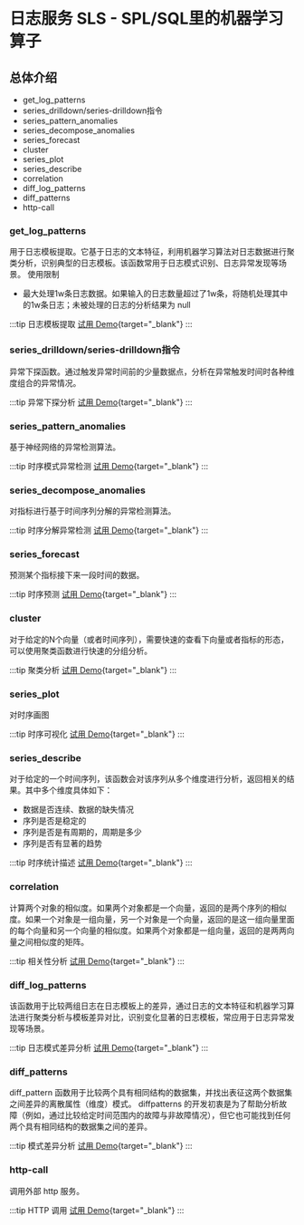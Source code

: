 # 日志服务 SLS - SPL/SQL里的机器学习算子

## 总体介绍
- get_log_patterns
- series_drilldown/series-drilldown指令
- series_pattern_anomalies
- series_decompose_anomalies
- series_forecast
- cluster
- series_plot
- series_describe
- correlation 
- diff_log_patterns
- diff_patterns 
- http-call 

### get_log_patterns
用于日志模板提取。它基于日志的文本特征，利用机器学习算法对日志数据进行聚类分析，识别典型的日志模板。该函数常用于日志模式识别、日志异常发现等场景。
使用限制
* 最大处理1w条日志数据。如果输入的日志数量超过了1w条，将随机处理其中的1w条日志；未被处理的日志的分析结果为 null

:::tip 日志模板提取
[试用 Demo](/doc/playground/demo.html?dest=/lognext/project/ml-spl-demo/dashboard/dashboard-1747819760634-597050){target="_blank"}
:::

### series_drilldown/series-drilldown指令
异常下探函数。通过触发异常时间前的少量数据点，分析在异常触发时间时各种维度组合的异常情况。

:::tip 异常下探分析
[试用 Demo](/doc/playground/demo.html?dest=/lognext/project/ml-spl-demo/dashboard/dashboard-1747905006268-991582){target="_blank"}
:::

### series_pattern_anomalies
基于神经网络的异常检测算法。

:::tip 时序模式异常检测
[试用 Demo](/doc/playground/demo.html?dest=/lognext/project/ml-spl-demo/dashboard/dashboard-1747905246979-141136){target="_blank"}
:::

### series_decompose_anomalies
对指标进行基于时间序列分解的异常检测算法。

:::tip 时序分解异常检测
[试用 Demo](/doc/playground/demo.html?dest=/lognext/project/ml-spl-demo/dashboard/dashboard-1747905246979-141136){target="_blank"}
:::

### series_forecast
预测某个指标接下来一段时间的数据。

:::tip 时序预测
[试用 Demo](/doc/playground/demo.html?dest=/lognext/project/ml-spl-demo/dashboard/dashboard-1747912152509-313834){target="_blank"}
:::

### cluster
对于给定的N个向量（或者时间序列），需要快速的查看下向量或者指标的形态，可以使用聚类函数进行快速的分组分析。

:::tip 聚类分析
[试用 Demo](/doc/playground/demo.html?dest=/lognext/project/ml-spl-demo/dashboard/dashboard-1747905028645-534376?token=n_clusters%253A3){target="_blank"}
:::

### series_plot
对时序画图

:::tip 时序可视化
[试用 Demo](/doc/playground/demo.html?dest=/lognext/project/ml-spl-demo/dashboard/dashboard-1747977930680-599974){target="_blank"}
:::

### series_describe
对于给定的一个时间序列，该函数会对该序列从多个维度进行分析，返回相关的结果。其中多个维度具体如下：
* 数据是否连续、数据的缺失情况
* 序列是否是稳定的
* 序列是否是有周期的，周期是多少
* 序列是否有显著的趋势

:::tip 时序统计描述
[试用 Demo](/doc/playground/demo.html?dest=/lognext/project/ml-spl-demo/dashboard/dashboard-1747967286277-446474){target="_blank"}
:::

### correlation
计算两个对象的相似度。如果两个对象都是一个向量，返回的是两个序列的相似度。如果一个对象是一组向量，另一个对象是一个向量，返回的是这一组向量里面的每个向量和另一个向量的相似度。如果两个对象都是一组向量，返回的是两两向量之间相似度的矩阵。

:::tip 相关性分析
[试用 Demo](/doc/playground/demo.html?dest=/lognext/project/ml-spl-demo/dashboard/dashboard-1748008573160-227373){target="_blank"}
:::

### diff_log_patterns
该函数用于比较两组日志在日志模板上的差异，通过日志的文本特征和机器学习算法进行聚类分析与模板差异对比，识别变化显著的日志模板，常应用于日志异常发现等场景。

:::tip 日志模式差异分析
[试用 Demo](/doc/playground/demo.html?dest=/lognext/project/ml-spl-demo/dashboard/dashboard-1747965715426-625078){target="_blank"}
:::

### diff_patterns
diff_pattern 函数用于比较两个具有相同结构的数据集，并找出表征这两个数据集之间差异的离散属性（维度）模式。
diffpatterns 的开发初衷是为了帮助分析故障（例如，通过比较给定时间范围内的故障与非故障情况），但它也可能找到任何两个具有相同结构的数据集之间的差异。

:::tip 模式差异分析
[试用 Demo](/doc/playground/demo.html?dest=/lognext/project/ml-spl-demo/dashboard/dashboard-1748008020004-564768){target="_blank"}
:::

### http-call
调用外部 http 服务。

:::tip HTTP 调用
[试用 Demo](/doc/playground/demo.html?dest=/lognext/project/embedding-benchmark-cn-heyuan-public/dashboard/dashboard-1748238241785-859679){target="_blank"}
:::
